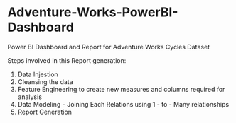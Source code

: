 # Adventure-Works-PowerBI-Dashboard
Power BI Dashboard and Report for Adventure Works Cycles Dataset

Steps involved in this Report generation:
1. Data Injestion
2. Cleansing the data
3. Feature Engineering to create new measures and columns required for analysis
4. Data Modeling - Joining Each Relations using 1 - to - Many relationships
5. Report Generation 
